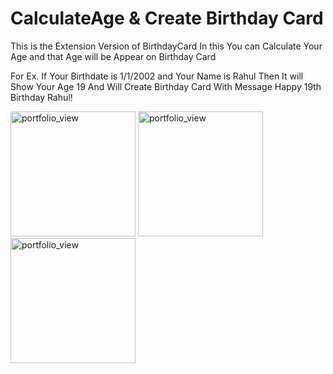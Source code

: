 # CalculateAge & Create Birthday Card
This is the Extension Version of BirthdayCard 
In this You can Calculate Your Age and that Age will be Appear on Birthday Card

For Ex. If Your Birthdate is 1/1/2002 and Your Name is Rahul
Then It will Show Your Age 19
And Will Create Birthday Card With Message Happy 19th Birthday Rahul! 

<img width="200" alt="portfolio_view" src="https://user-images.githubusercontent.com/83353940/135661173-1df5165a-a29f-4509-9103-b7e536ff06e6.jpg">
<img width="200" alt="portfolio_view" src="https://user-images.githubusercontent.com/83353940/135662085-6e51b3df-fcd8-46fc-be49-dcf01ef19d00.jpg">
<img width="200" alt="portfolio_view"src="https://user-images.githubusercontent.com/83353940/135662685-f55bfc4d-47b3-4e14-afdb-ac61eee8b4ad.jpg">

